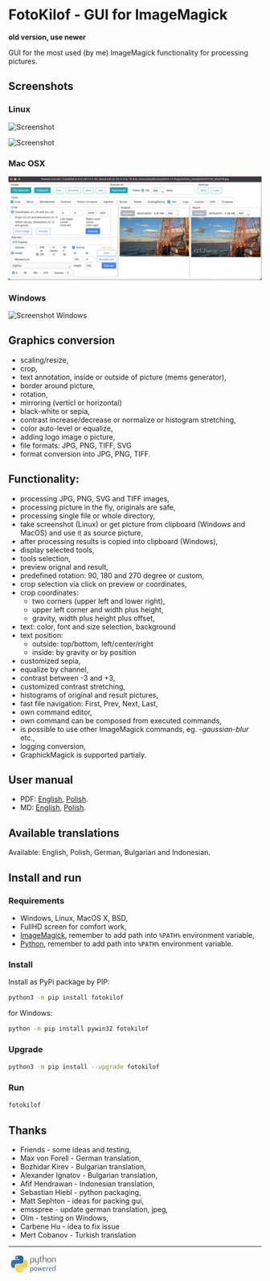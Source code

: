 # FotoKilof - GUI for ImageMagick

**old version, use newer**

GUI for the most used (by me) ImageMagick functionality for processing pictures. 

## Screenshots

### Linux

![Screenshot](https://raw.githubusercontent.com/TeaM-TL/FotoKilof/master/screenshots/fotokilof.png)

![Screenshot](https://raw.githubusercontent.com/TeaM-TL/FotoKilof/master/screenshots/fotokilof2.png)

### Mac OSX

![Screenshot MacOS](https://raw.githubusercontent.com/TeaM-TL/FotoKilof/master/screenshots/fotokilof_macos.png)

### Windows

![Screenshot Windows](https://raw.githubusercontent.com/TeaM-TL/FotoKilof/master/screenshots/fotokilof_windows.png)

## Graphics conversion

 - scaling/resize,
 - crop,
 - text annotation, inside or outside of picture (mems generator),
 - border around picture,
 - rotation,
 - mirroring (verticl or horizontal)
 - black-white or sepia,
 - contrast increase/decrease or normalize or histogram stretching,
 - color auto-level or equalize,
 - adding logo image o picture,
 - file formats: JPG, PNG, TIFF, SVG
 - format conversion into JPG, PNG, TIFF.

## Functionality:

 - processing JPG, PNG, SVG and TIFF images,
 - processing picture in the fly, originals are safe,
 - processing single file or whole directory,
 - take screenshot (Linux) or get picture from clipboard (Windows and MacOS) and use it as source picture,
 - after processing results is copied into clipboard (Windows),
 - display selected tools,
 - tools selection,
 - preview orignal and result,
 - predefined rotation: 90, 180 and 270 degree or custom,
 - crop selection via click on preview or coordinates,
 - crop coordinates:
   - two corners (upper left and lower right),
   - upper left corner and width plus height,
   - gravity, width plus height plus offset,
 - text: color, font and size selection, background
 - text position:
   - outside: top/bottom, left/center/right
   - inside: by gravity or by position
 - customized sepia,
 - equalize by channel,
 - contrast between -3 and +3,
 - customized contrast stretching,
 - histograms of original and result pictures,
 - fast file navigation: First, Prev, Next, Last,
 - own command editor,
 - own command can be composed from executed commands,
 - is possible to use other ImageMagick commands, eg. *-gaussian-blur* etc.,
 - logging conversion,
 - GraphickMagick is supported partialy.

## User manual

- PDF: [English](https://raw.githubusercontent.com/TeaM-TL/FotoKilof/master/doc/en/fotokilof.pdf), [Polish](https://raw.githubusercontent.com/TeaM-TL/FotoKilof/master/doc/pl/fotokilof.pdf).
- MD: [English](doc/en/fotokilof.md), [Polish](doc/pl/fotokilof.md).

## Available translations

Available: English, Polish, German, Bulgarian and Indonesian.

## Install and run

### Requirements

- Windows, Linux, MacOS X, BSD,
- FullHD screen for comfort work,
- [ImageMagick](https://imagemagick.org/), remember to add path into `%PATH%` environment variable,
- [Python](https://www.python.org/), remember to add path into `%PATH%` environment variable.

### Install

Install as PyPi package by PIP:
```bash
python3 -m pip install fotokilof
```

for Windows:
```bash
python -m pip install pywin32 fotokilof
```

### Upgrade

```bash
python3 -m pip install --upgrade fotokilof
```

### Run

```bash
fotokilof
```

## Thanks

 - Friends - some ideas and testing,
 - Max von Forell - German translation,
 - Bozhidar Kirev - Bulgarian translation,
 - Alexander Ignatov - Bulgarian translation,
 - Afif Hendrawan - Indonesian translation,
 - Sebastian Hiebl - python packaging,
 - Matt Sephton - ideas for packing gui,
 - emsspree - update german translation, jpeg,
 - Olm - testing on Windows,
 - Carbene Hu - idea to fix issue
 - Mert Cobanov - Turkish translation

---

![Python powered](python-powered.png)
